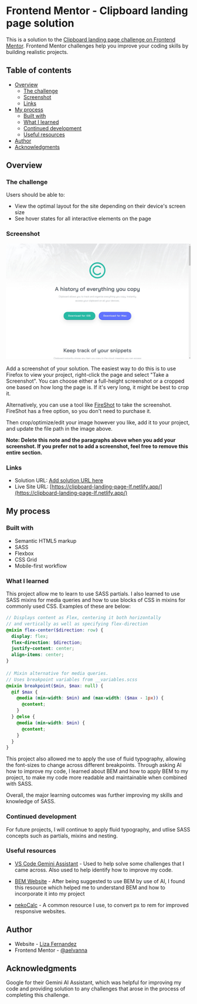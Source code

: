 # Frontend Mentor - Clipboard landing page solution

This is a solution to the [Clipboard landing page challenge on Frontend Mentor](https://www.frontendmentor.io/challenges/clipboard-landing-page-5cc9bccd6c4c91111378ecb9). Frontend Mentor challenges help you improve your coding skills by building realistic projects.

## Table of contents

- [Overview](#overview)
  - [The challenge](#the-challenge)
  - [Screenshot](#screenshot)
  - [Links](#links)
- [My process](#my-process)
  - [Built with](#built-with)
  - [What I learned](#what-i-learned)
  - [Continued development](#continued-development)
  - [Useful resources](#useful-resources)
- [Author](#author)
- [Acknowledgments](#acknowledgments)

## Overview

### The challenge

Users should be able to:

- View the optimal layout for the site depending on their device's screen size
- See hover states for all interactive elements on the page

### Screenshot

![Desktop Preview](./preview.jpg)

Add a screenshot of your solution. The easiest way to do this is to use Firefox to view your project, right-click the page and select "Take a Screenshot". You can choose either a full-height screenshot or a cropped one based on how long the page is. If it's very long, it might be best to crop it.

Alternatively, you can use a tool like [FireShot](https://getfireshot.com/) to take the screenshot. FireShot has a free option, so you don't need to purchase it.

Then crop/optimize/edit your image however you like, add it to your project, and update the file path in the image above.

**Note: Delete this note and the paragraphs above when you add your screenshot. If you prefer not to add a screenshot, feel free to remove this entire section.**

### Links

- Solution URL: [Add solution URL here](https://your-solution-url.com)
- Live Site URL: [https://clipboard-landing-page-lf.netlify.app/](https://clipboard-landing-page-lf.netlify.app/)

## My process

### Built with

- Semantic HTML5 markup
- SASS
- Flexbox
- CSS Grid
- Mobile-first workflow

### What I learned

This project allow me to learn to use SASS partials. I also learned to use SASS mixins for media queries and how to use blocks of CSS in mixins for commonly used CSS. Examples of these are below:

```scss
// Displays content as Flex, centering it both horizontally
// and vertically as well as specifying flex-direction
@mixin flex-center($direction: row) {
  display: flex;
  flex-direction: $direction;
  justify-content: center;
  align-items: center;
}

// Mixin alternative for media queries.
// Uses breakpoint variables from __variables.scss
@mixin breakpoint($min, $max: null) {
  @if $max {
    @media (min-width: $min) and (max-width: ($max - 1px)) {
      @content;
    }
  } @else {
    @media (min-width: $min) {
      @content;
    }
  }
}
```

This project also allowed me to apply the use of fluid typography, allowing the font-sizes to change across different breakpoints. Through asking AI how to improve my code, I learned about BEM and how to apply BEM to my project, to make my code more readable and maintainable when combined with SASS.

Overall, the major learning outcomes was further improving my skills and knowledge of SASS.

### Continued development

For future projects, I will continue to apply fluid typography, and utlise SASS concepts such as partials, mixins and nesting.

### Useful resources

- [VS Code Gemini Assistant](https://marketplace.visualstudio.com/items?itemName=Google.geminicodeassist) - Used to help solve some challenges that I came across. Also used to help identify how to improve my code.

- [BEM Website](https://getbem.com/naming/) - After being suggested to use BEM by use of AI, I found this resource which helped me to understand BEM and how to incorporate it into my project

- [nekoCalc](nekoCalc) - A common resource I use, to convert px to rem for improved responsive websites.

## Author

- Website - [Liza Fernandez](https://lizafernandez.dev)
- Frontend Mentor - [@aelvanna](https://www.frontendmentor.io/profile/aelvanna)

## Acknowledgments

Google for their Gemini AI Assistant, which was helpful for improving my code and providing solution to any challenges that arose in the process of completing this challenge.
